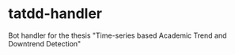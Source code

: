 # tatdd-handler
Bot handler for the thesis "Time-series based Academic Trend and Downtrend Detection"
